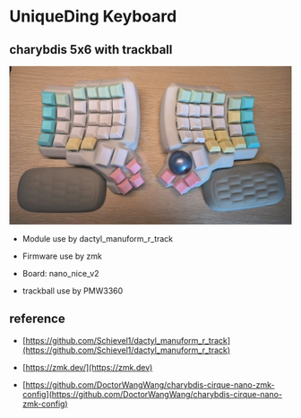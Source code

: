 # UniqueDing Keyboard

## charybdis 5x6 with trackball

![img](keyboard.jpg)

- Module use by dactyl_manuform_r_track

* Firmware use by zmk

* Board: nano_nice_v2

- trackball use by PMW3360

## reference

- [https://github.com/Schievel1/dactyl_manuform_r_track](https://github.com/Schievel1/dactyl_manuform_r_track)

* [https://zmk.dev/](https://zmk.dev)

* [https://github.com/DoctorWangWang/charybdis-cirque-nano-zmk-config](https://github.com/DoctorWangWang/charybdis-cirque-nano-zmk-config)
